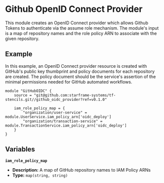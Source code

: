 # Github OpenID Connect Provider

This module creates an OpenID Connect provider which allows Github Tokens to authenticate via the assume role mechanism. The module's input is a map of repository names and the role policy ARN to associate with the given repository.

## Example

In this example, an OpenID Connect provider resource is created with GitHub's public key thumbprint and policy documents for each repository are created. The policy document should be the service's assertion of the minimal permissions needed for GitHub automated workflows.

```
module "GitHubOIDC" {
    source = "git@github.com:starframe-systems/tf-stencils.git//github_oidc_provider?ref=v0.1.0"

    iam_role_policy_map = {
        "organization/user-service" = module.UserService.iam_policy_arn['oidc_deploy']
        "organization/transaction-service" = module.TransactionService.iam_policy_arn['oidc_deploy']
    }
}
```

## Variables

**`iam_role_policy_map`**

- **Description:** A map of GitHub repository names to IAM Policy ARNs
- **Type:** `map(string, string)`
